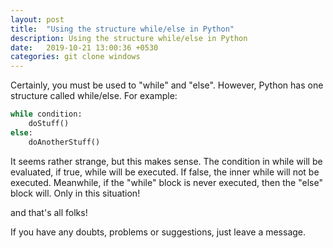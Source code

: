 ```yaml
---
layout: post
title:  "Using the structure while/else in Python"
description: Using the structure while/else in Python
date:   2019-10-21 13:00:36 +0530
categories: git clone windows
---
```

Certainly, you must be used to "while" and "else". However, Python has one structure called while/else. For example:

```python
while condition:
    doStuff()
else:
    doAnotherStuff()
```

It seems rather strange, but this makes sense. The condition in while will be evaluated, if true, while will be executed. If false, the inner while will not be executed.
Meanwhile, if the "while" block is never executed, then the "else" block will. Only in this situation!

and that's all folks!

If you have any doubts, problems or suggestions, just leave a message.
